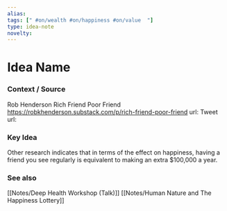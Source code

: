 ```yaml
---
alias: 
tags: [" #on/wealth #on/happiness #on/value  "]
type: idea-note
novelty: 
---
```

# Idea Name

### Context / Source
Rob Henderson
Rich Friend Poor Friend
https://robkhenderson.substack.com/p/rich-friend-poor-friend
url: 
Tweet url: 

### Key Idea

Other research indicates that in terms of the effect on happiness, having a friend you see regularly is equivalent to making an extra $100,000 a year.

### See also
[[Notes/Deep Health Workshop (Talk)]]
[[Notes/Human Nature and The Happiness Lottery]]